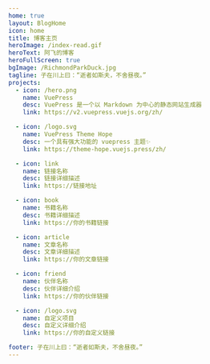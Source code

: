 ```yaml
---
home: true
layout: BlogHome
icon: home
title: 博客主页
heroImage: /index-read.gif
heroText: 阿飞的博客
heroFullScreen: true
bgImage: /RichmondParkDuck.jpg
tagline: 子在川上曰：“逝者如斯夫，不舍昼夜。”
projects:
  - icon: /hero.png
    name: VuePress
    desc: VuePress 是一个以 Markdown 为中心的静态网站生成器
    link: https://v2.vuepress.vuejs.org/zh/

  - icon: /logo.svg
    name: VuePress Theme Hope
    desc: 一个具有强大功能的 vuepress 主题✨
    link: https://theme-hope.vuejs.press/zh/

  - icon: link
    name: 链接名称
    desc: 链接详细描述
    link: https://链接地址

  - icon: book
    name: 书籍名称
    desc: 书籍详细描述
    link: https://你的书籍链接

  - icon: article
    name: 文章名称
    desc: 文章详细描述
    link: https://你的文章链接

  - icon: friend
    name: 伙伴名称
    desc: 伙伴详细介绍
    link: https://你的伙伴链接

  - icon: /logo.svg
    name: 自定义项目
    desc: 自定义详细介绍
    link: https://你的自定义链接

footer: 子在川上曰：“逝者如斯夫，不舍昼夜。”
---
```



